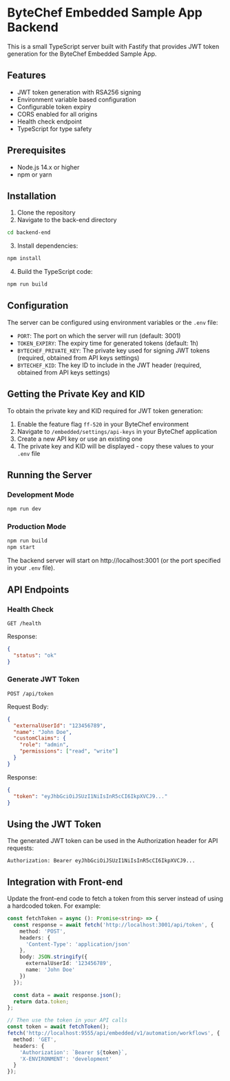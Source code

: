 # ByteChef Embedded Sample App Backend

This is a small TypeScript server built with Fastify that provides JWT token generation for the ByteChef Embedded Sample App.

## Features

- JWT token generation with RSA256 signing
- Environment variable based configuration
- Configurable token expiry
- CORS enabled for all origins
- Health check endpoint
- TypeScript for type safety

## Prerequisites

- Node.js 14.x or higher
- npm or yarn

## Installation

1. Clone the repository
2. Navigate to the back-end directory

```bash
cd backend-end
```
   
3. Install dependencies:

```bash
npm install
```

4. Build the TypeScript code:

```bash
npm run build
```

## Configuration

The server can be configured using environment variables or the `.env` file:

- `PORT`: The port on which the server will run (default: 3001)
- `TOKEN_EXPIRY`: The expiry time for generated tokens (default: 1h)
- `BYTECHEF_PRIVATE_KEY`: The private key used for signing JWT tokens (required, obtained from API keys settings)
- `BYTECHEF_KID`: The key ID to include in the JWT header (required, obtained from API keys settings)

## Getting the Private Key and KID

To obtain the private key and KID required for JWT token generation:

1. Enable the feature flag `ff-520` in your ByteChef environment
2. Navigate to `/embedded/settings/api-keys` in your ByteChef application
3. Create a new API key or use an existing one
4. The private key and KID will be displayed - copy these values to your `.env` file

## Running the Server

### Development Mode

```bash
npm run dev
```

### Production Mode

```bash
npm run build
npm start
```

The backend server will start on http://localhost:3001 (or the port specified in your `.env` file).

## API Endpoints

### Health Check

```
GET /health
```

Response:
```json
{
  "status": "ok"
}
```

### Generate JWT Token

```
POST /api/token
```

Request Body:
```json
{
  "externalUserId": "123456789",
  "name": "John Doe",
  "customClaims": {
    "role": "admin",
    "permissions": ["read", "write"]
  }
}
```

Response:
```json
{
  "token": "eyJhbGciOiJSUzI1NiIsInR5cCI6IkpXVCJ9..."
}
```

## Using the JWT Token

The generated JWT token can be used in the Authorization header for API requests:

```
Authorization: Bearer eyJhbGciOiJSUzI1NiIsInR5cCI6IkpXVCJ9...
```

## Integration with Front-end

Update the front-end code to fetch a token from this server instead of using a hardcoded token. For example:

```typescript
const fetchToken = async (): Promise<string> => {
  const response = await fetch('http://localhost:3001/api/token', {
    method: 'POST',
    headers: {
      'Content-Type': 'application/json'
    },
    body: JSON.stringify({
      externalUserId: '123456789',
      name: 'John Doe'
    })
  });

  const data = await response.json();
  return data.token;
};

// Then use the token in your API calls
const token = await fetchToken();
fetch('http://localhost:9555/api/embedded/v1/automation/workflows', {
  method: 'GET',
  headers: {
    'Authorization': `Bearer ${token}`,
    'X-ENVIRONMENT': 'development'
  }
});
```
